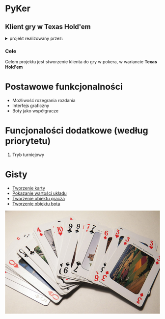 # PyKer

## Klient gry w Texas Hold'em

<details><summary>projekt realizowany przez:</summary>
<p>
  
```txt
- Kamil Poniewierski
- Jakub Węgrecki
- Jakub Zaręba
- Baldan-Ochir Dorjjugder
- Rinchyen Bayarsaikhan
```

</p>
</details>

### Cele

Celem projektu jest stworzenie klienta do gry w pokera, w wariancie **Texas Hold'em**

# Postawowe funkcjonalności
* Możliwość rozegrania rozdania
* Interfejs graficzny
* Boty jako współgracze

# Funcjonalości dodatkowe (według priorytetu)
1. Tryb turniejowy

# Gisty
* [Tworzenie karty](https://gist.github.com/kamilponiewierski/96668c9cc935484da676896e6b4bc429)
* [Pokazanie wartości układu](https://gist.github.com/kamilponiewierski/e5c570632d13959861d65a240b303a7e)
* [Tworzenie obiektu gracza](https://gist.github.com/zarebajakub/328e6b2bf0a372a884e8400112208e45)
* [Tworzenie obiektu bota](https://gist.github.com/zarebajakub/b6ede088689eea70dec89aa4a5b1c2e1)

![Karty](assets/readme/deck-of-playing-cards.jpg)
